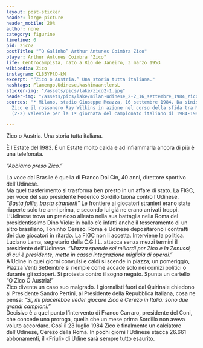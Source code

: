 ```yaml
---
layout: post-sticker
header: large-picture
header_mobile: 20%
author: none
category: figurine
timeline: 0
pid: zico2
postTitle: "“O Galinho” Arthur Antunes Coimbra Zico"
player: Arthur Antunes Coimbra "Zico"
life: Centrocampista, nato a Rio de Janeiro, 3 marzo 1953
wikipedia: Zico
instagram: CL85YPlD-kM
excerpt: "“Zico o Austria.” Una storia tutta italiana."
hashtags: Flamengo,Udinese,kashimaantlersL
sticker-img: "/assets/pics/lake/zico2-1.jpg"
header-img: "/assets/pics/lake/milan-udinese_2-2_16_settembre_1984_zico.jpg"
sources: "* Milano, stadio Giuseppe Meazza, 16 settembre 1984. Da sinistra: il bianconero
  Zico e il rossonero Ray Wilkins in azione nel corso della sfida tra Milan e Udinese
  (2-2) valevole per la 1ª giornata del campionato italiano di 1984-1985 - via [Wikipedia](https://it.wikipedia.org/wiki/File:Milan-Udinese_2-2,_16_settembre_1984,_Zico_e_Ray_Wilkins.jpg)"

---
```

Zico o Austria. Una storia tutta italiana.  
  
È l’Estate del 1983. È un Estate molto calda e ad infiammarla ancora di più è una telefonata. 

_“Abbiamo preso Zico.”_ 

La voce dal Brasile è quella di Franco Dal Cin, 40 anni, direttore sportivo dell’Udinese.  
Ma quel trasferimento si trasforma ben presto in un affare di stato. La FIGC, per voce del suo presidente Federico Sordillo tuona contro l’Udinese. _“Basta follie, basta stranieri!”_ Le frontiere ai giocatori stranieri erano state riaperte solo tre anni prima, e secondo lui già ne erano arrivati troppi. L’Udinese trova un prezioso alleato nella sua battaglia nella Roma del presidentissimo Dino Viola: in ballo c’è infatti anche il tesseramento di un altro brasiliano, Toninho Cerezo. Roma e Udinese depositarono i contratti dei due giocatori in ritardo. La FIGC non li accetta. Interviene la politica. Luciano Lama, segretario della C.G.I.L. attacca senza mezzi termini il presidente dell’Udinese. _“Mazza spende sei miliardi per Zico e la Zanussi, di cui è presidente, mette in cassa integrazione migliaia di operai.”_  
A Udine in quei giorni convulsi e caldi si scende in piazza; un pomeriggio, Piazza Venti Settembre si riempie come accade solo nei comizi politici o durante gli scioperi. Si protesta contro il sogno negato. Spunta un cartello “O Zico O Austria!”  
Zico diventa un caso suo malgrado. I giornalisti fuori dal Quirinale chiedono al Presidente Sandro Pertini, al Presidente della Repubblica Italiana, cosa ne pensa: “_Sì, mi piacerebbe veder giocare Zico e Cerezo in Italia: sono due grandi campioni.”_  
Decisivo è a quel punto l’intervento di Franco Carraro, presidente del Coni, che concede una proroga, quella che un mese prima Sordillo non aveva voluto accordare. Così il 23 luglio 1984 Zico è finalmente un calciatore dell’Udinese, Cerezo della Roma. In pochi giorni l’Udinese stacca 26.661 abbonamenti, il «Friuli» di Udine sarà sempre tutto esaurito.